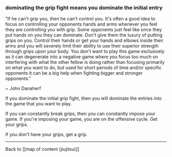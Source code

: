 ### dominating the grip fight means you dominate the initial entry

"If he can't grip you, then he can't control you. It's often a good idea to focus on controlling your opponents hands and arms whenever you feel they are controlling you with grip. Some opponents just feel like once they put hands on you they can dominate. Don't give them the luxury of putting grips on you. Control their hands or get your hands and elbows inside their arms and you will severely limit their ability to use their superior strength through grips upon your body. You don't want to play this game exclusively as it can degenerate into a negative game where you focus too much on interfering with what the other fellow is doing rather than focusing primarily on what you want to do, but used for short periods of time and/or specific opponents it can be a big help when fighting bigger and stronger opponents."

~ John Danaherf

If you dominate the initial grip fight, then you will dominate the entries into the game that you want to play.

If you can constantly break grips, then you can constantly impose your game. If you're imposing your game, you are on the offensive cycle. Get your grips.

If you don't have your grips, get a grip. 

---

Back to [[map of content (jiujitsu)]]